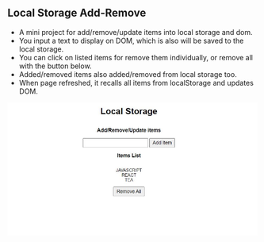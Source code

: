 ## Local Storage Add-Remove

* A mini project for add/remove/update items into local storage and dom.
* You input a text to display on DOM, which is also will be saved to the local storage. 
* You can click on listed items for remove them individually, or remove all with the button below. 
* Added/removed items also added/removed from local storage too. 
* When page refreshed, it recalls all items from localStorage and updates DOM.

[![demo][1]][2]

[1]:  localstorage.jpg
[2]:  https://burak432.github.io/localStorage_deneme/ "Click for demo"

